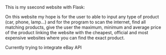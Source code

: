 This is my ssecond website with Flask: 

On this website my hope is for the user to able to input any type of product (car, phone, lamp...) and for the program to scan the internet, find all matching products,
give the user the maximum, minimum and average price of the product linking the website with the cheapest, official and most expensive websites where you can find the 
exact product.

Currently trying to integrate eBay API